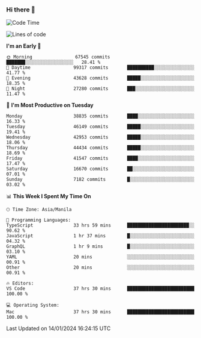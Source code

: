 ### Hi there 👋

<!--START_SECTION:waka-->
![Code Time](http://img.shields.io/badge/Code%20Time-4%2C707%20hrs%2058%20mins-blue)

![Lines of code](https://img.shields.io/badge/From%20Hello%20World%20I%27ve%20Written-108.1%20million%20lines%20of%20code-blue)

**I'm an Early 🐤** 

```text
🌞 Morning                67545 commits       ███████░░░░░░░░░░░░░░░░░░   28.41 % 
🌆 Daytime                99317 commits       ██████████░░░░░░░░░░░░░░░   41.77 % 
🌃 Evening                43628 commits       █████░░░░░░░░░░░░░░░░░░░░   18.35 % 
🌙 Night                  27280 commits       ███░░░░░░░░░░░░░░░░░░░░░░   11.47 % 
```
📅 **I'm Most Productive on Tuesday** 

```text
Monday                   38835 commits       ████░░░░░░░░░░░░░░░░░░░░░   16.33 % 
Tuesday                  46149 commits       █████░░░░░░░░░░░░░░░░░░░░   19.41 % 
Wednesday                42953 commits       █████░░░░░░░░░░░░░░░░░░░░   18.06 % 
Thursday                 44434 commits       █████░░░░░░░░░░░░░░░░░░░░   18.69 % 
Friday                   41547 commits       ████░░░░░░░░░░░░░░░░░░░░░   17.47 % 
Saturday                 16670 commits       ██░░░░░░░░░░░░░░░░░░░░░░░   07.01 % 
Sunday                   7182 commits        █░░░░░░░░░░░░░░░░░░░░░░░░   03.02 % 
```


📊 **This Week I Spent My Time On** 

```text
🕑︎ Time Zone: Asia/Manila

💬 Programming Languages: 
TypeScript               33 hrs 59 mins      ███████████████████████░░   90.62 % 
JavaScript               1 hr 37 mins        █░░░░░░░░░░░░░░░░░░░░░░░░   04.32 % 
GraphQL                  1 hr 9 mins         █░░░░░░░░░░░░░░░░░░░░░░░░   03.10 % 
YAML                     20 mins             ░░░░░░░░░░░░░░░░░░░░░░░░░   00.91 % 
Other                    20 mins             ░░░░░░░░░░░░░░░░░░░░░░░░░   00.91 % 

🔥 Editors: 
VS Code                  37 hrs 30 mins      █████████████████████████   100.00 % 

💻 Operating System: 
Mac                      37 hrs 30 mins      █████████████████████████   100.00 % 
```


 Last Updated on 14/01/2024 16:24:15 UTC
<!--END_SECTION:waka-->


<!--
**rad182/rad182** is a ✨ _special_ ✨ repository because its `README.md` (this file) appears on your GitHub profile.

Here are some ideas to get you started:

- 🔭 I’m currently working on ...
- 🌱 I’m currently learning ...
- 👯 I’m looking to collaborate on ...
- 🤔 I’m looking for help with ...
- 💬 Ask me about ...
- 📫 How to reach me: ...
- 😄 Pronouns: ...
- ⚡ Fun fact: ...
-->
